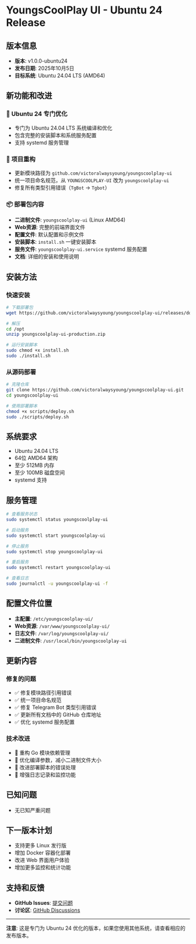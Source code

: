 # YoungsCoolPlay UI - Ubuntu 24 Release

## 版本信息
- **版本**: v1.0.0-ubuntu24
- **发布日期**: 2025年10月5日
- **目标系统**: Ubuntu 24.04 LTS (AMD64)

## 新功能和改进

### 🎯 Ubuntu 24 专门优化
- 专门为 Ubuntu 24.04 LTS 系统编译和优化
- 包含完整的安装脚本和系统服务配置
- 支持 systemd 服务管理

### 🔧 项目重构
- 更新模块路径为 `github.com/victoralwaysyoung/youngscoolplay-ui`
- 统一项目命名规范，从 `YOUNGSCOOLPLAY-UI` 改为 `youngscoolplay-ui`
- 修复所有类型引用错误（`TgBot` → `Tgbot`）

### 📦 部署包内容
- **二进制文件**: `youngscoolplay-ui` (Linux AMD64)
- **Web资源**: 完整的前端界面文件
- **配置文件**: 默认配置和示例文件
- **安装脚本**: `install.sh` 一键安装脚本
- **服务文件**: `youngscoolplay-ui.service` systemd 服务配置
- **文档**: 详细的安装和使用说明

## 安装方法

### 快速安装
```bash
# 下载部署包
wget https://github.com/victoralwaysyoung/youngscoolplay-ui/releases/download/v1.0.0/youngscoolplay-ui-production.zip

# 解压
cd /opt
unzip youngscoolplay-ui-production.zip

# 运行安装脚本
sudo chmod +x install.sh
sudo ./install.sh
```

### 从源码部署
```bash
# 克隆仓库
git clone https://github.com/victoralwaysyoung/youngscoolplay-ui.git
cd youngscoolplay-ui

# 使用部署脚本
chmod +x scripts/deploy.sh
sudo ./scripts/deploy.sh
```

## 系统要求
- Ubuntu 24.04 LTS
- 64位 AMD64 架构
- 至少 512MB 内存
- 至少 100MB 磁盘空间
- systemd 支持

## 服务管理
```bash
# 查看服务状态
sudo systemctl status youngscoolplay-ui

# 启动服务
sudo systemctl start youngscoolplay-ui

# 停止服务
sudo systemctl stop youngscoolplay-ui

# 重启服务
sudo systemctl restart youngscoolplay-ui

# 查看日志
sudo journalctl -u youngscoolplay-ui -f
```

## 配置文件位置
- **主配置**: `/etc/youngscoolplay-ui/`
- **Web资源**: `/var/www/youngscoolplay-ui/`
- **日志文件**: `/var/log/youngscoolplay-ui/`
- **二进制文件**: `/usr/local/bin/youngscoolplay-ui`

## 更新内容

### 修复的问题
- ✅ 修复模块路径引用错误
- ✅ 统一项目命名规范
- ✅ 修复 Telegram Bot 类型引用错误
- ✅ 更新所有文档中的 GitHub 仓库地址
- ✅ 优化 systemd 服务配置

### 技术改进
- 🔄 重构 Go 模块依赖管理
- 🔄 优化编译参数，减小二进制文件大小
- 🔄 改进部署脚本的错误处理
- 🔄 增强日志记录和监控功能

## 已知问题
- 无已知严重问题

## 下一版本计划
- 支持更多 Linux 发行版
- 增加 Docker 容器化部署
- 改进 Web 界面用户体验
- 增加更多监控和统计功能

## 支持和反馈
- **GitHub Issues**: [提交问题](https://github.com/victoralwaysyoung/youngscoolplay-ui/issues)
- **讨论区**: [GitHub Discussions](https://github.com/victoralwaysyoung/youngscoolplay-ui/discussions)

---

**注意**: 这是专门为 Ubuntu 24 优化的版本，如果您使用其他系统，请查看相应的发布版本。
